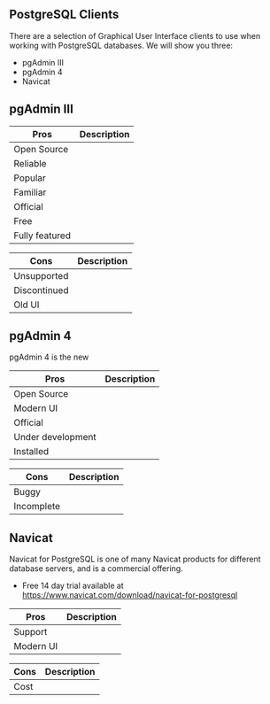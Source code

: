 PostgreSQL Clients
------------------

There are a selection of Graphical User Interface clients to use when working with PostgreSQL databases.  We will show you three:

- pgAdmin III
- pgAdmin 4
- Navicat

## pgAdmin III

| Pros | Description |
| ---- | ----------- |
| Open Source |  |
| Reliable |  |
| Popular |  |
| Familiar |  |
| Official |  |
| Free |  |
| Fully featured |  |


| Cons | Description |
| ---- | ----------- |
| Unsupported |  |
| Discontinued |  |
| Old UI |  |


## pgAdmin 4

pgAdmin 4 is the new

| Pros | Description |
| ---- | ----------- |
| Open Source |  |
| Modern UI |  |
| Official |  |
| Under development |  |
| Installed |  |


| Cons | Description |
| ---- | ----------- |
| Buggy |  |
| Incomplete |  |

## Navicat

Navicat for PostgreSQL is one of many Navicat products for different database servers, and is a commercial offering.

- Free 14 day trial available at https://www.navicat.com/download/navicat-for-postgresql

| Pros | Description |
| ---- | ----------- |
| Support |  |
| Modern UI |  |


| Cons | Description |
| ---- | ----------- |
| Cost |  |


